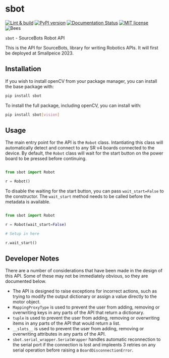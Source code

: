 # sbot

[![Lint & build](https://github.com/sourcebots/sbot/actions/workflows/check.yml/badge.svg)](https://github.com/sourcebots/sbot/actions/workflows/check.yml)
[![PyPI version](https://badge.fury.io/py/sbot.svg)](https://badge.fury.io/py/sbot)
[![Documentation Status](https://readthedocs.org/projects/pip/badge/?version=stable)](http://pip.pypa.io/en/stable/?badge=stable)
[![MIT license](https://img.shields.io/badge/license-MIT-brightgreen.svg?style=flat)](https://opensource.org/licenses/MIT)
![Bees](https://img.shields.io/badge/bees-110%25-yellow.svg)

`sbot` - SourceBots Robot API

This is the API for SourceBots, library for writing Robotics APIs.
It will first be deployed at Smallpeice 2023.

## Installation

If you wish to install openCV from your package manager, you can install the base package with:

```bash
pip install sbot
```

To install the full package, including openCV, you can install with:

```bash
pip install sbot[vision]
```

## Usage

The main entry point for the API is the `Robot` class.
Intantiating this class will automatically detect and connect to any SR v4 boards connected to the device.
By default, the `Robot` class will wait for the start button on the power board to be pressed before continuing.

```python

from sbot import Robot

r = Robot()

```

To disable the waiting for the start button, you can pass `wait_start=False` to the constructor.
The `wait_start` method needs to be called before the metadata is available.

```python

from sbot import Robot

r = Robot(wait_start=False)

# Setup in here

r.wait_start()

```

## Developer Notes

There are a number of considerations that have been made in the design of this API.
Some of these may not be immediately obvious, so they are documented below.

- The API is designed to raise exceptions for incorrect actions, such as trying to modify the output dictionary or assign a value directly to the motor object.
- `MappingProxyType` is used to prevent the user from adding, removing or overwriting keys in any parts of the API that return a dictionary.
- `tuple` is used to prevent the user from adding, removing or overwriting items in any parts of the API that would return a list.
- `__slots__` is used to prevent the user from adding, removing or overwriting attributes in any parts of the API.
- `sbot.serial_wrapper.SerialWrapper` handles automatic reconnection to the serial port if the connection is lost and impleents 3 retries on any serial operation before raising a `BoardDisconnectionError`.
